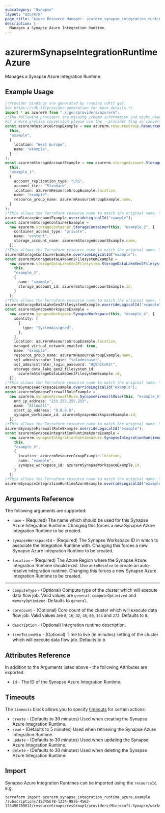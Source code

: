 ```yaml
---
subcategory: "Synapse"
layout: "azurerm"
page_title: "Azure Resource Manager: azurerm_synapse_integration_runtime_azure"
description: |-
  Manages a Synapse Azure Integration Runtime.
---
```


# azurermSynapseIntegrationRuntimeAzure

Manages a Synapse Azure Integration Runtime.

## Example Usage

```typescript
/*Provider bindings are generated by running cdktf get.
See https://cdk.tf/provider-generation for more details.*/
import * as azurerm from "./.gen/providers/azurerm";
/*The following providers are missing schema information and might need manual adjustments to synthesize correctly: azurerm.
For a more precise conversion please use the --provider flag in convert.*/
const azurermResourceGroupExample = new azurerm.resourceGroup.ResourceGroup(
  this,
  "example",
  {
    location: "West Europe",
    name: "example",
  }
);
const azurermStorageAccountExample = new azurerm.storageAccount.StorageAccount(
  this,
  "example_1",
  {
    account_replication_type: "LRS",
    account_tier: "Standard",
    location: azurermResourceGroupExample.location,
    name: "example",
    resource_group_name: azurermResourceGroupExample.name,
  }
);
/*This allows the Terraform resource name to match the original name. You can remove the call if you don't need them to match.*/
azurermStorageAccountExample.overrideLogicalId("example");
const azurermStorageContainerExample =
  new azurerm.storageContainer.StorageContainer(this, "example_2", {
    container_access_type: "private",
    name: "content",
    storage_account_name: azurermStorageAccountExample.name,
  });
/*This allows the Terraform resource name to match the original name. You can remove the call if you don't need them to match.*/
azurermStorageContainerExample.overrideLogicalId("example");
const azurermStorageDataLakeGen2FilesystemExample =
  new azurerm.storageDataLakeGen2Filesystem.StorageDataLakeGen2Filesystem(
    this,
    "example_3",
    {
      name: "example",
      storage_account_id: azurermStorageAccountExample.id,
    }
  );
/*This allows the Terraform resource name to match the original name. You can remove the call if you don't need them to match.*/
azurermStorageDataLakeGen2FilesystemExample.overrideLogicalId("example");
const azurermSynapseWorkspaceExample =
  new azurerm.synapseWorkspace.SynapseWorkspace(this, "example_4", {
    identity: [
      {
        type: "SystemAssigned",
      },
    ],
    location: azurermResourceGroupExample.location,
    managed_virtual_network_enabled: true,
    name: "example",
    resource_group_name: azurermResourceGroupExample.name,
    sql_administrator_login: "sqladminuser",
    sql_administrator_login_password: "H@Sh1CoR3!",
    storage_data_lake_gen2_filesystem_id:
      azurermStorageDataLakeGen2FilesystemExample.id,
  });
/*This allows the Terraform resource name to match the original name. You can remove the call if you don't need them to match.*/
azurermSynapseWorkspaceExample.overrideLogicalId("example");
const azurermSynapseFirewallRuleExample =
  new azurerm.synapseFirewallRule.SynapseFirewallRule(this, "example_5", {
    end_ip_address: "255.255.255.255",
    name: "AllowAll",
    start_ip_address: "0.0.0.0",
    synapse_workspace_id: azurermSynapseWorkspaceExample.id,
  });
/*This allows the Terraform resource name to match the original name. You can remove the call if you don't need them to match.*/
azurermSynapseFirewallRuleExample.overrideLogicalId("example");
const azurermSynapseIntegrationRuntimeAzureExample =
  new azurerm.synapseIntegrationRuntimeAzure.SynapseIntegrationRuntimeAzure(
    this,
    "example_6",
    {
      location: azurermResourceGroupExample.location,
      name: "example",
      synapse_workspace_id: azurermSynapseWorkspaceExample.id,
    }
  );
/*This allows the Terraform resource name to match the original name. You can remove the call if you don't need them to match.*/
azurermSynapseIntegrationRuntimeAzureExample.overrideLogicalId("example");

```

## Arguments Reference

The following arguments are supported:

*   `name` - (Required) The name which should be used for this Synapse Azure Integration Runtime. Changing this forces a new Synapse Azure Integration Runtime to be created.

*   `synapseWorkspaceId` - (Required) The Synapse Workspace ID in which to associate the Integration Runtime with. Changing this forces a new Synapse Azure Integration Runtime to be created.

*   `location` - (Required) The Azure Region where the Synapse Azure Integration Runtime should exist. Use `autoResolve` to create an auto-resolve integration runtime. Changing this forces a new Synapse Azure Integration Runtime to be created.

***

*   `computeType` - (Optional) Compute type of the cluster which will execute data flow job. Valid values are `general`, `computeOptimized` and `memoryOptimized`. Defaults to `general`.

*   `coreCount` - (Optional) Core count of the cluster which will execute data flow job. Valid values are `8`, `16`, `32`, `48`, `80`, `144` and `272`. Defaults to `8`.

*   `description` - (Optional) Integration runtime description.

*   `timeToLiveMin` - (Optional) Time to live (in minutes) setting of the cluster which will execute data flow job. Defaults to `0`.

## Attributes Reference

In addition to the Arguments listed above - the following Attributes are exported:

* `id` - The ID of the Synapse Azure Integration Runtime.

## Timeouts

The `timeouts` block allows you to specify [timeouts](https://www.terraform.io/language/resources/syntax#operation-timeouts) for certain actions:

* `create` - (Defaults to 30 minutes) Used when creating the Synapse Azure Integration Runtime.
* `read` - (Defaults to 5 minutes) Used when retrieving the Synapse Azure Integration Runtime.
* `update` - (Defaults to 30 minutes) Used when updating the Synapse Azure Integration Runtime.
* `delete` - (Defaults to 30 minutes) Used when deleting the Synapse Azure Integration Runtime.

## Import

Synapse Azure Integration Runtimes can be imported using the `resourceId`, e.g.

```console
terraform import azurerm_synapse_integration_runtime_azure.example /subscriptions/12345678-1234-9876-4563-123456789012/resourceGroups/resGroup1/providers/Microsoft.Synapse/workspaces/workspace1/integrationRuntimes/IntegrationRuntime1
```
